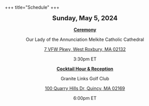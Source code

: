 +++
title="Schedule"
+++

<div style="text-align: center">

<p style="font-weight: bold; font-size: 20px; margin:0px; padding-bottom: 16px">Sunday, May 5, 2024</p>

<div style="font-weight: bold; text-decoration:underline">Ceremony</div>

Our Lady of the Annunciation Melkite Catholic Cathedral

[7 VFW Pkwy, West Roxbury, MA 02132](https://maps.app.goo.gl/7EzqMmtaXZbDcGrw6)

3:30pm ET

<div style="font-weight: bold; text-decoration:underline">Cocktail Hour & Reception</div>

Granite Links Golf Club

[100 Quarry Hills Dr, Quincy, MA 02169](https://maps.app.goo.gl/iUBRckY2afbKwywZ6)

6:00pm ET
</div>